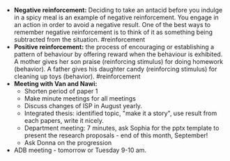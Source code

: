 - **Negative reinforcement:** Deciding to take an antacid before you indulge in a spicy meal is an example of negative reinforcement. You engage in an action in order to avoid a negative result. One of the best ways to remember negative reinforcement is to think of it as something being subtracted from the situation. #reinforcement
- **Positive reinforcement:** the process of encouraging or establishing a pattern of behaviour by offering reward when the behaviour is exhibited. A mother gives her son praise (reinforcing stimulus) for doing homework (behavior). A father gives his daughter candy (reinforcing stimulus) for cleaning up toys (behavior). #reinforcement
- **Meeting with Van and Nawi:**
	- Shorten period of paper 1
	- Make minute meetings for all meetings
	- Discuss changes of ISP in August yearly.
	- Integrated thesis: identified topic, "make it a story", use result from each papers, write it nicely.
	- Department meeting: 7 minutes, ask Sophia for the pptx template to present the research proposals - end of this month, September!
	- Ask Donna on the progression
- ADB meeting - tomorrow or Tuesday 9-10 am.